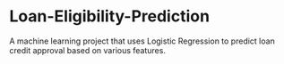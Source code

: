 # Loan-Eligibility-Prediction

A machine learning project that uses Logistic Regression to predict loan credit approval based on various features. 
